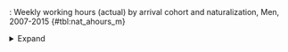 <div class="tabledetails">

|     |
| --- |
: Weekly working hours (actual) by arrival cohort and naturalization, Men, 2007-2015 {#tbl:nat_ahours_m}

<details>
<summary>
Expand
</summary>
<div class="tabwrap">
<table class="scientific medleftstub">
<tr> <td style='text-align: left'></td><td colspan=6 style='text-align:center'><strong>Arrival cohort</strong></td></tr>
<tr> <td style='text-align: left'></td> <td style='text-align: right'><strong>1964-73</strong></td> <td style='text-align: right'><strong>1974-83</strong></td> <td style='text-align: right'><strong>1984-93</strong></td> <td style='text-align: right'><strong>1994-03</strong></td> <td style='text-align: right'><strong>2004-10</strong></td> <td style='text-align: right'><strong>Total</strong></td></tr>
<tr> <td style='text-align: left'></td> <td style='text-align: right'>Mean</td> <td style='text-align: right'>Mean</td> <td style='text-align: right'>Mean</td> <td style='text-align: right'>Mean</td> <td style='text-align: right'>Mean</td> <td style='text-align: right'>Mean</td></tr>
<tr> <td style='text-align: left'>Non-naturalized immigrant</td> <td style='text-align: right'>36.65</td> <td style='text-align: right'>40.20</td> <td style='text-align: right'>39.28</td> <td style='text-align: right'>38.09</td> <td style='text-align: right'>38.04</td> <td style='text-align: right'>38.46</td></tr>
<tr> <td style='text-align: left'>Naturalized immigrant</td> <td style='text-align: right'>47.88</td> <td style='text-align: right'>41.33</td> <td style='text-align: right'>39.44</td> <td style='text-align: right'>39.12</td> <td style='text-align: right'>38.67</td> <td style='text-align: right'>39.41</td></tr>
<tr> <td style='text-align: left'>Naturalized/recognized Ethnic German</td> <td style='text-align: right'>38.33</td> <td style='text-align: right'>39.91</td> <td style='text-align: right'>39.33</td> <td style='text-align: right'>39.04</td> <td style='text-align: right'>38.33</td> <td style='text-align: right'>39.19</td></tr>
<tr> <td style='text-align: left'>Total</td> <td style='text-align: right'>38.87</td> <td style='text-align: right'>40.33</td> <td style='text-align: right'>39.34</td> <td style='text-align: right'>38.49</td> <td style='text-align: right'>38.08</td> <td style='text-align: right'>38.78</td></tr>
</table>
</div>
</details>
</div>

